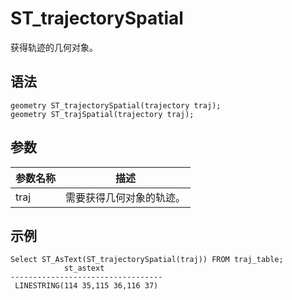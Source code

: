 # ST\_trajectorySpatial

获得轨迹的几何对象。

## 语法

```
geometry ST_trajectorySpatial(trajectory traj);
geometry ST_trajSpatial(trajectory traj);
```

## 参数

|参数名称|描述|
|----|--|
|traj|需要获得几何对象的轨迹。|

## 示例

```
Select ST_AsText(ST_trajectorySpatial(traj)) FROM traj_table;
            st_astext
----------------------------------
 LINESTRING(114 35,115 36,116 37)
```

